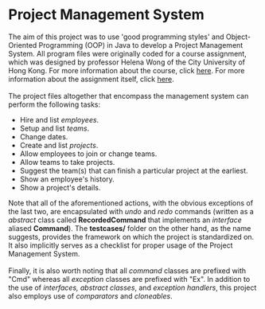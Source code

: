 
# Project Management System
The aim of this project was to use 'good programming styles' and Object-Oriented Programming (OOP) in Java to develop a Project Management System. All program files were originally coded for a course assignment, which was designed by professor Helena Wong of the City University of Hong Kong. For more information about the course, click [here](https://www.cs.cityu.edu.hk/~helena/cs2312202021A/). For more information about the assignment itself, click [here](https://www.cs.cityu.edu.hk/~helena/cs2312202021A/Assignment/Asg_2312202021A.pdf).
<br><br>
The project files altogether that encompass the management system can perform the following tasks:

 - Hire and list _employees_.
 - Setup and list _teams_.
 - Change dates.
 - Create and list _projects_.
 - Allow employees to join or change teams.
 - Allow teams to take projects.
 - Suggest the team(s) that can finish a particular project at the earliest.
 - Show an employee's history.
 - Show a project's details.
 
Note that all of the aforementioned actions, with the obvious exceptions of the last two, are encapsulated with _undo_ and _redo_  commands (written as a _abstract_ class called  **RecordedCommand** that implements an _interface_ aliased **Command**).  The **testcases/** folder on the other hand, as the name suggests, provides the framework on which the project is standardized on. It also implicitly serves as a checklist for proper usage of the Project Management System.
<br><br>
Finally, it is also worth noting that all _command_ classes are prefixed with "Cmd" whereas all _exception_ classes are prefixed with "Ex". In addition to the use of _interfaces, abstract classes_, and _exception handlers_, this project also employs use of _comparators_ and _cloneables_.  

